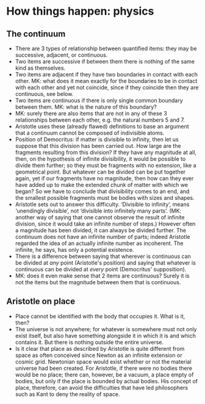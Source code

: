 # How things happen: physics

## The continuum

* There are 3 types of relationship between quantified items: they may be
  successive, adjacent, or continuous.
* Two items are successive if between them there is nothing of the same kind
  as themselves.
* Two items are adjacent if they have two boundaries in contact with each
  other. MK: what does it mean exactly for the boundaries to be in contact
  with each other and yet not coincide, since if they coincide then they are
  continuous, see below.
* Two items are continuous if there is only single common boundary between
  them. MK: what is the nature of this boundary?
* MK: surely there are also items that are not in any of these 3
  relationships between each other, e.g. the natural numbers 5 and 7.
* Aristotle uses these (already flawed) definitions to base an argument that
  a continuum cannot be composed of indivisible atoms.
* Position of Democritus: if matter is divisible to infinity, then let us
  suppose that this division has been carried out. How large are the
  fragments resulting from this division? If they have any magnitude at all,
  then, on the hypothesis of infinite divisibility, it would be possible to
  divide them further; so they must be fragments with no extension, like a
  geometrical point. But whatever can be divided can be put together again,
  yet if our fragments have no magnitude, then how can they ever have added
  up to make the extended chunk of matter with which we began? So we have to
  conclude that divisibility comes to an end, and the smallest possible
  fragments must be bodies with sizes and shapes.
* Aristotle sets out to answer this difficulty. ‘Divisible to infinity’,
  means ‘unendingly divisible’, not ‘divisible into infinitely many parts’.
  (MK: another way of saying that one cannot observe the result of infinite
  division, since it would take an infinite number of steps.) However often
  a magnitude has been divided, it can always be divided further. The
  continuum does not have an infinite number of parts; indeed Aristotle
  regarded the idea of an actually infinite number as incoherent. The
  infinite, he says, has only a potential existence.
* There is a difference between saying that wherever is continuous can be
  divided at *any* point (Aristotle's position) and saying that whatever is
  continuous can be divided at *every* point (Democritus' supposition).
* MK: does it even make sense that 2 items are continuous? Surely it is not
  the items but the magnitude between them that is continuous.

## Aristotle on place

* Place cannot be identified with the body that occupies it. What is it,
  then?
* The universe is not anywhere; for whatever is somewhere must not only
  exist itself, but also have something alongside it in which it is and
  which contains it. But there is nothing outside the entire universe.
* Is it clear that place as described by Aristotle is quite different from
  space as often conceived since Newton as an infinite extension or cosmic
  grid. Newtonian space would exist whether or not the material universe had
  been created. For Aristotle, if there were no bodies there would be no
  place; there can, however, be a vacuum, a place empty of bodies, but only
  if the place is bounded by actual bodies. His concept of place, therefore,
  can avoid the difficulties that have led philosophers such as Kant to deny
  the reality of space.
